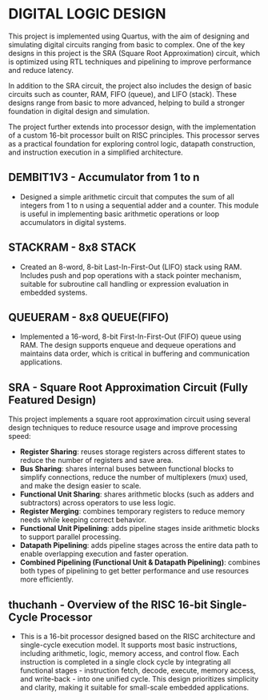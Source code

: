 # **DIGITAL LOGIC DESIGN**  
This project is implemented using Quartus, with the aim of designing and simulating digital circuits ranging from basic to complex. One of the key designs in this project is the SRA (Square Root Approximation) circuit, which is optimized using RTL techniques and pipelining to improve performance and reduce latency.  

In addition to the SRA circuit, the project also includes the design of basic circuits such as counter, RAM, FIFO (queue), and LIFO (stack). These designs range from basic to more advanced, helping to build a stronger foundation in digital design and simulation. 

The project further extends into processor design, with the implementation of a custom 16-bit processor built on RISC principles. This processor serves as a practical foundation for exploring control logic, datapath construction, and instruction execution in a simplified architecture.  


## **DEMBIT1V3 - Accumulator from 1 to n**
* Designed a simple arithmetic circuit that computes the sum of all integers from 1 to n using a sequential adder and a counter. This module is useful in implementing basic arithmetic operations or loop accumulators in digital systems.

## **STACKRAM - 8x8 STACK**
* Created an 8-word, 8-bit Last-In-First-Out (LIFO) stack using RAM. Includes push and pop operations with a stack pointer mechanism, suitable for subroutine call handling or expression evaluation in embedded systems.

## **QUEUERAM - 8x8 QUEUE(FIFO)**  
* Implemented a 16-word, 8-bit First-In-First-Out (FIFO) queue using RAM. The design supports enqueue and dequeue operations and maintains data order, which is critical in buffering and communication applications.

## **SRA - Square Root Approximation Circuit (Fully Featured Design)**  
This project implements a square root approximation circuit using several design techniques to reduce resource usage and improve processing speed:
 * **Register Sharing**: reuses storage registers across different states to reduce the number of registers and save area.
 * **Bus Sharing**: shares internal buses between functional blocks to simplify connections, reduce the number of multiplexers (mux) used, and make the design easier to scale.
 * **Functional Unit Sharing**: shares arithmetic blocks (such as adders and subtractors) across operators to use less logic.
 * **Register Merging**: combines temporary registers to reduce memory needs while keeping correct behavior.
 * **Functional Unit Pipelining**: adds pipeline stages inside arithmetic blocks to support parallel processing.
 * **Datapath Pipelining**: adds pipeline stages across the entire data path to enable overlapping execution and faster operation.
 * **Combined Pipelining (Functional Unit & Datapath Pipelining)**: combines both types of pipelining to get better performance and use resources more efficiently.

## **thuchanh - Overview of the RISC 16-bit Single-Cycle Processor**  
* This is a 16-bit processor designed based on the RISC architecture and single-cycle execution model. It supports most basic instructions, including arithmetic, logic, memory access, and control flow. Each instruction is completed in a single clock cycle by integrating all functional stages - instruction fetch, decode, execute, memory access, and write-back - into one unified cycle. This design prioritizes simplicity and clarity, making it suitable for small-scale embedded applications.
